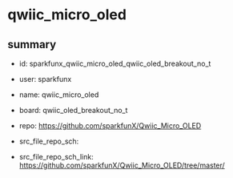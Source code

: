 # qwiic_micro_oled
 
## summary 
* id: sparkfunx_qwiic_micro_oled_qwiic_oled_breakout_no_t
* user: sparkfunx
* name: qwiic_micro_oled
* board: qwiic_oled_breakout_no_t
* repo: https://github.com/sparkfunX/Qwiic_Micro_OLED



* src_file_repo_sch: 
* src_file_repo_sch_link: https://github.com/sparkfunX/Qwiic_Micro_OLED/tree/master/






